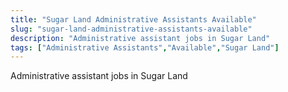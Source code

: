 ```yaml
---
title: "Sugar Land Administrative Assistants Available"
slug: "sugar-land-administrative-assistants-available"
description: "Administrative assistant jobs in Sugar Land"
tags: ["Administrative Assistants","Available","Sugar Land"]
---
```


Administrative assistant jobs in Sugar Land
